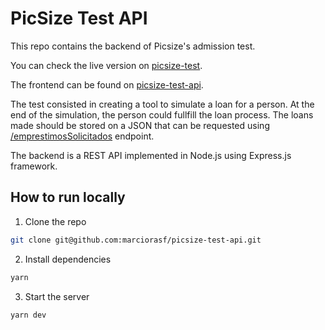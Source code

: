 # PicSize Test API

This repo contains the backend of Picsize's admission test.

You can check the live version on [picsize-test](picsize-test.marciorasf.space).

The frontend can be found on [picsize-test-api](https://github.com/marciorasf/picsize-test-web).

The test consisted in creating a tool to simulate a loan for a person. At the end of the simulation, the person could fullfill the loan process. The loans made should be stored on a JSON that can be requested using [/emprestimosSolicitados](https://picsize-test-api.ec2.marciorasf.space/emprestimosSolicitados) endpoint.

The backend is a REST API implemented in Node.js using Express.js framework.


## How to run locally

1. Clone the repo

```bash
git clone git@github.com:marciorasf/picsize-test-api.git
```

2. Install dependencies

```bash
yarn
```

3. Start the server

```bash
yarn dev
```
